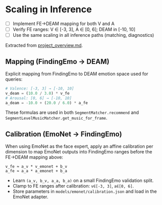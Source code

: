 # Scaling in Inference

- [ ] Implement FE→DEAM mapping for both V and A
- [ ] Verify FE ranges: V ∈ [-3, 3], A ∈ [0, 6]; DEAM in [-10, 10]
- [ ] Use the same scaling in all inference paths (matching, diagnostics)

Extracted from [project_overview.md](file:///Users/desmondchoy/Projects/emo-rec/docs/project_overview.md).

## Mapping (FindingEmo → DEAM)

Explicit mapping from FindingEmo to DEAM emotion space used for queries:

```python
# Valence: [-3, 3] → [-10, 10]
v_deam = (10.0 / 3.0) * v_fe
# Arousal: [0, 6] → [-10, 10]
a_deam = -10.0 + (20.0 / 6.0) * a_fe
```

These formulas are used in both `SegmentMatcher.recommend` and `SegmentLevelMusicMatcher.get_music_for_frame`.

## Calibration (EmoNet → FindingEmo)

When using EmoNet as the face expert, apply an affine calibration per dimension to map EmoNet outputs into FindingEmo ranges before the FE→DEAM mapping above:

```
v_fe ≈ a_v * v_emonet + b_v
a_fe ≈ a_a * a_emonet + b_a
```

- Learn `(a_v, b_v, a_a, b_a)` on a small FindingEmo validation split.
- Clamp to FE ranges after calibration: `v∈[-3, 3]`, `a∈[0, 6]`.
- Store parameters in `models/emonet/calibration.json` and load in the EmoNet adapter.
